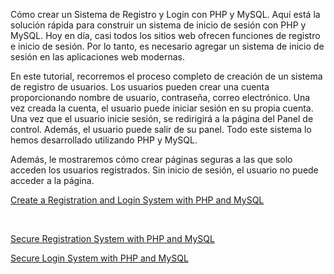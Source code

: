 Cómo crear un Sistema de Registro y Login con PHP y MySQL. Aquí está la solución rápida para construir un sistema de inicio de sesión con PHP y MySQL. Hoy en día, casi todos los sitios web ofrecen funciones de registro e inicio de sesión. Por lo tanto, es necesario agregar un sistema de inicio de sesión en las aplicaciones web modernas.

En este tutorial, recorremos el proceso completo de creación de un sistema de registro de usuarios. Los usuarios pueden crear una cuenta proporcionando nombre de usuario, contraseña, correo electrónico. Una vez creada la cuenta, el usuario puede iniciar sesión en su propia cuenta. Una vez que el usuario inicie sesión, se redirigirá a la página del Panel de control. Además, el usuario puede salir de su panel. Todo este sistema lo hemos desarrollado utilizando PHP y MySQL.

Además, le mostraremos cómo crear páginas seguras a las que solo acceden los usuarios registrados. Sin inicio de sesión, el usuario no puede acceder a la página.

[Create a Registration and Login System with PHP and MySQL](https://speedysense.com/create-registration-login-system-php-mysql/)

<br>

[Secure Registration System with PHP and MySQL](https://codeshack.io/secure-registration-system-php-mysql/)

[Secure Login System with PHP and MySQL](https://codeshack.io/secure-login-system-php-mysql/)
